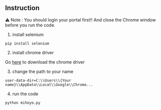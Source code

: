 ## Instruction
⚠️ Note : You should login your portal first!! And close the Chrome window before you run the code.
1. install selenium
```shell
pip install selenium
```

2. install chrome driver

Go <a href='https://chromedriver.chromium.org/downloads'>here</a> to download the chrome driver

3. change the path to your name

```shell
user-data-dir=C:\\Users\\{Your name}\\AppData\\Local\\Google\\Chrome...
```

4. run the code

```shell
python mihoyo.py
```
